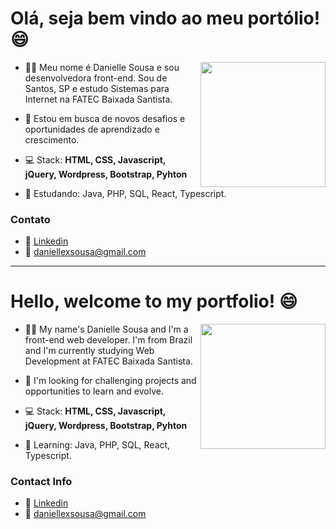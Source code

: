# Olá, seja bem vindo ao meu portólio! 😄

<img align="right" height="200" src="https://images.emojiterra.com/google/android-pie/512px/1f469-1f3fb-1f4bb.png"/>

* 👩🏻 Meu nome é Danielle Sousa e sou desenvolvedora front-end. Sou de Santos, SP e estudo Sistemas para Internet na FATEC Baixada Santista.
* 🚀 Estou em busca de novos desafios e oportunidades de aprendizado e crescimento.

* 💻 Stack: **HTML, CSS, Javascript, jQuery, Wordpress, Bootstrap, Pyhton**
* 📖 Estudando: Java, PHP, SQL, React, Typescript.

### Contato
* 🔗 [Linkedin](https://www.linkedin.com/in/danielle-sousa/) 
* 📧 daniellexsousa@gmail.com

* * *

# Hello, welcome to my portfolio! 😄

<img align="right" height="200" src="https://images.emojiterra.com/google/android-pie/512px/1f469-1f3fb-1f4bb.png"/>

* 👩🏻 My name's Danielle Sousa and I'm a front-end web developer. I'm from Brazil and I'm currently studying Web Development at FATEC Baixada Santista.
* 🚀 I'm looking for challenging projects and opportunities to learn and evolve. 

* 💻 Stack: **HTML, CSS, Javascript, jQuery, Wordpress, Bootstrap, Pyhton**
* 📖 Learning: Java, PHP, SQL, React, Typescript.

### Contact Info
* 🔗 [Linkedin](https://www.linkedin.com/in/danielle-sousa/) 
* 📧 daniellexsousa@gmail.com
